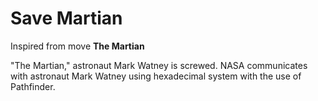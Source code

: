 Save Martian
============

Inspired from move **The Martian**

"The Martian," astronaut Mark Watney is screwed.
NASA communicates with astronaut Mark Watney using hexadecimal system with the use of Pathfinder.
